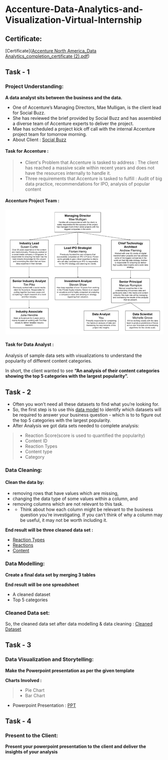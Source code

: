 # Accenture-Data-Analytics-and-Visualization-Virtual-Internship
## Certificate:
[Certificate]([Accenture North America_Data Analytics_completion_certificate (2).pdf](https://github.com/NagaDurgaJaswanth/accenture-data-analytics-virtual-internship/blob/main/Accenture%20North%20America_Data%20Analytics_completion_certificate%20(2).pdf))

## Task - 1
### Project Understanding:
**A data analyst sits between the business and the data.**

 - One of Accenture’s Managing Directors, Mae Mulligan, is the client lead for Social Buzz.
 - She has reviewed the brief provided by Social Buzz and has assembled a diverse team of Accenture experts to deliver the project.
 - Mae has scheduled a project kick off call with the internal Accenture project team for tomorrow morning.
 - About Client : [Social Buzz](https://github.com/NagaDurgaJaswanth/accenture-data-analytics-virtual-internship/blob/main/Data_Analytics%20Client%20Brief.pdf)

#### Task for Accenture : 

 >- Client's Problem that Accenture is tasked to address : The client has reached a massive scale within recent years and does not have the resources internally to handle it.
 >- Three requirements that Accenture is tasked to fulfill : Audit of big data practice, recommendations for IPO, analysis of popular content
 
 #### Accenture Project Team :
 <img src = "Project Team.png">
 
 #### Task for Data Analyst :
Analysis of sample data sets with visualizations to understand the popularity of different content categories.

In short, the client wanted to see **“An analysis of their content categories showing the top 5 categories with the largest popularity”.** 

## Task - 2
 - Often you won’t need all these datasets to find what you’re looking for.
 - So, the first step is to use this [data model](https://github.com/Sinhaaz/Accenture-Data-Analytics-and-Visualization-Virtual-Internship/blob/main/Data%20model.pdf) to identify which datasets will be required to answer your business question - which is to to figure out the top 5 categories with the largest popularity.
 - After Analysis we got data sets needed to complete analysis:
 >- Reaction Score(score is used to quantified the popularity)
 >- Content ID
 >- Reaction Types
 >- Content type
 >- Category
 
### Data Cleaning:
#### Clean the data by:
 - removing rows that have values which are missing,
 - changing the data type of some values within a column, and
 - removing columns which are not relevant to this task.
 - - Think about how each column might be relevant to the business question you’re investigating. If you can’t think of why a column may be useful, it may not be worth including it.

**End result will be three cleaned data set :**
 - [Reaction Types](https://github.com/Sinhaaz/Accenture-Data-Analytics-and-Visualization-Virtual-Internship/blob/main/ReactionTypes.csv)
 - [Reactions](https://github.com/Sinhaaz/Accenture-Data-Analytics-and-Visualization-Virtual-Internship/blob/main/Reactions.csv)
 - [Content](https://github.com/Sinhaaz/Accenture-Data-Analytics-and-Visualization-Virtual-Internship/blob/main/Content.csv)

### Data Modelling:

**Create a final data set by merging 3 tables**

**End result will be one spreadsheet**
 - A cleaned dataset
 - Top 5 categories
 
 ### Cleaned Data set:
 So, the cleaned data set after data modelling & data cleaning : [Cleaned Dataset](https://github.com/Sinhaaz/Accenture-Data-Analytics-and-Visualization-Virtual-Internship/blob/main/Cleaned%20Dataset.xlsx)
 
 ## Task - 3
 ### Data Visualization and Storytelling:
 **Make the Powerpoint presentation as per the given template**
 
 **Charts Involved :**
  >- Pie Chart
  >- Bar Chart
  
 - Powerpoint Presentation : [PPT](https://github.com/Sinhaaz/Accenture-Data-Analytics-and-Visualization-Virtual-Internship/blob/main/PowerPoint%20presentation.pptx)
 
 ## Task - 4
 ### Present to the Client:
 **Present your powerpoint presentation to the client and deliver the insights of your analysis** 
 
